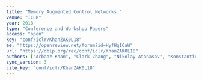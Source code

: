 ```yaml
---
title: "Memory Augmented Control Networks."
venue: "ICLR"
year: 2018
type: "Conference and Workshop Papers"
access: "open"
key: "conf/iclr/KhanZAK0L18"
ee: "https://openreview.net/forum?id=HyfHgI6aW"
url: "https://dblp.org/rec/conf/iclr/KhanZAK0L18"
authors: ["Arbaaz Khan", "Clark Zhang", "Nikolay Atanasov", "Konstantinos Karydis", "Vijay Kumar", "Daniel D. Lee"]
sync_version: 3
cite_key: "conf/iclr/KhanZAK0L18"
---
```

